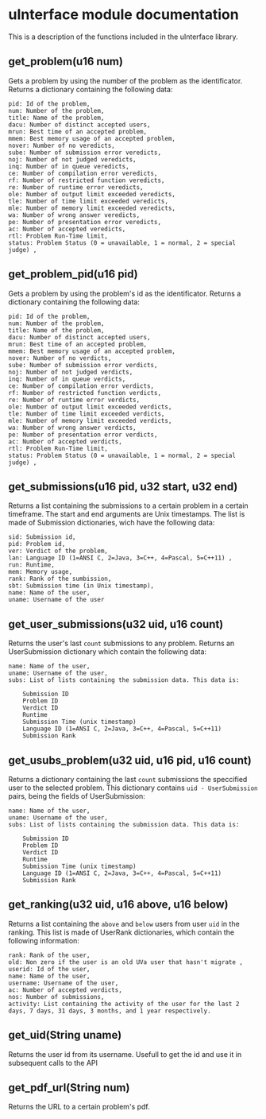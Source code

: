 # uInterface module documentation

This is a description of the functions included in the uInterface library.

## get_problem(u16 num)

Gets a problem by using the number of the problem as the identificator. Returns a dictionary containing the following data:

``` Text
pid: Id of the problem,
num: Number of the problem,
title: Name of the problem,
dacu: Number of distinct accepted users,
mrun: Best time of an accepted problem,
mmem: Best memory usage of an accepted problem,
nover: Number of no veredicts,
sube: Number of submission error veredicts,
noj: Number of not judged veredicts,
inq: Number of in queue veredicts,
ce: Number of compilation error veredicts,
rf: Number of restricted function veredicts,
re: Number of runtime error veredicts,
ole: Number of output limit exceeded veredicts,
tle: Number of time limit exceeded veredicts,
mle: Number of memory limit exceeded veredicts,
wa: Number of wrong answer veredicts,
pe: Number of presentation error veredicts,
ac: Number of accepted veredicts,
rtl: Problem Run-Time limit,
status: Problem Status (0 = unavailable, 1 = normal, 2 = special judge) ,
```

## get_problem_pid(u16 pid)

Gets a problem by using the problem's id as the identificator. Returns a dictionary containing the following data:

``` Text
pid: Id of the problem,
num: Number of the problem,
title: Name of the problem,
dacu: Number of distinct accepted users,
mrun: Best time of an accepted problem,
mmem: Best memory usage of an accepted problem,
nover: Number of no verdicts,
sube: Number of submission error verdicts,
noj: Number of not judged verdicts,
inq: Number of in queue verdicts,
ce: Number of compilation error verdicts,
rf: Number of restricted function verdicts,
re: Number of runtime error verdicts,
ole: Number of output limit exceeded verdicts,
tle: Number of time limit exceeded verdicts,
mle: Number of memory limit exceeded verdicts,
wa: Number of wrong answer verdicts,
pe: Number of presentation error verdicts,
ac: Number of accepted verdicts,
rtl: Problem Run-Time limit,
status: Problem Status (0 = unavailable, 1 = normal, 2 = special judge) ,
```

## get_submissions(u16 pid, u32 start, u32 end)

Returns a list containing the submissions to a certain problem in a certain timeframe. The start and end arguments are Unix timestamps. The list is made of Submission dictionaries, wich have the following data:

``` Text
sid: Submission id,
pid: Problem id,
ver: Verdict of the problem,
lan: Language ID (1=ANSI C, 2=Java, 3=C++, 4=Pascal, 5=C++11) ,
run: Runtime,
mem: Memory usage,
rank: Rank of the sumbission,
sbt: Submission time (in Unix timestamp),
name: Name of the user,
uname: Username of the user
```

## get_user_submissions(u32 uid, u16 count)

Returns the user's last `count` submissions to any problem. Returns an UserSubmission dictionary which contain the following data:

``` Text
name: Name of the user,
uname: Username of the user,
subs: List of lists containing the submission data. This data is:

    Submission ID
    Problem ID
    Verdict ID
    Runtime
    Submission Time (unix timestamp)
    Language ID (1=ANSI C, 2=Java, 3=C++, 4=Pascal, 5=C++11)
    Submission Rank 
```

## get_usubs_problem(u32 uid, u16 pid, u16 count)

Returns a dictionary containing the last `count` submissions the speccified user to the selected problem. This dictionary contains `uid - UserSubmission` pairs, being the fields of UserSubmission:

``` Text
name: Name of the user,
uname: Username of the user,
subs: List of lists containing the submission data. This data is:

    Submission ID
    Problem ID
    Verdict ID
    Runtime
    Submission Time (unix timestamp)
    Language ID (1=ANSI C, 2=Java, 3=C++, 4=Pascal, 5=C++11)
    Submission Rank 
```

## get_ranking(u32 uid, u16 above, u16 below)

Returns a list containing the `above` and `below` users from user `uid` in the ranking. This list is made of UserRank dictionaries, which contain the following information:

``` Text
rank: Rank of the user,
old: Non zero if the user is an old UVa user that hasn't migrate ,
userid: Id of the user,
name: Name of the user,
username: Username of the user,
ac: Number of accepted verdicts,
nos: Number of submissions,
activity: List containing the activity of the user for the last 2 days, 7 days, 31 days, 3 months, and 1 year respectively.
```

## get_uid(String uname)

Returns the user id from its username. Usefull to get the id and use it in subsequent calls to the API

## get_pdf_url(String num)

Returns the URL to a certain problem's pdf.
